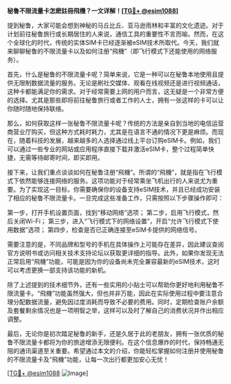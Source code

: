 **秘鲁不限流量卡怎麽註冊飛機？一文详解！[[TG💪+ @esim1088](https://t.me/s/esim1088)]**

提到秘鲁，大家可能会想到神秘的马丘比丘、亚马逊雨林和丰富的文化遗迹。对于计划前往秘鲁旅行或长期居住的人来说，通信工具的重要性不言而喻。然而，在这个全球化的时代，传统的实体SIM卡已经逐渐被eSIM技术所取代。今天，我们就来聊聊秘鲁的不限流量卡以及如何注册“飛機”（即飞行模式下还能使用的网络服务）。

首先，什么是秘鲁的不限流量卡呢？简单来说，它是一种可以在秘鲁本地使用且提供无限制数据流量的服务。无论是刷社交媒体、观看在线视频还是进行视频通话，这种卡都能满足你的需求。对于经常需要上网的用户而言，这无疑是一个非常方便的选择。尤其是那些即将前往秘鲁旅行或者工作的人士，拥有一张这样的卡可以让你随时随地保持联络。

那么，如何获取这样一张秘鲁不限流量卡呢？传统的方法是亲自到当地的电信运营商营业厅购买，但这种方式耗时耗力，尤其是在语言不通的情况下更是麻烦。而现在，随着科技的发展，越来越多的人选择通过线上平台订购eSIM卡。例如，我们可以通过一些专业的网站或应用程序直接下载并激活eSIM卡，整个过程简单快捷，无需等待邮寄时间，即买即用。

接下来，让我们重点谈谈如何在秘鲁注册“飛機”。所谓的“飛機”，就是指在飞行模式下依然能够连接网络的服务。这项功能对于经常乘坐飞机出行的人来说尤为重要。为了实现这一目标，你需要确保你的设备支持eSIM技术，并且已经成功安装了相应的秘鲁不限流量卡。一旦完成这些准备工作，只需按照以下步骤操作即可：

第一步，打开手机设置页面，找到“移动网络”选项；
第二步，启用飞行模式，然后关闭Wi-Fi；
第三步，进入“飞行模式下的网络设置”，开启“允许飞行模式下使用数据”选项；
第四步，检查是否已正确连接至eSIM卡提供的网络信号。

需要注意的是，不同品牌和型号的手机在具体操作上可能存在差异，因此建议查阅官方说明书或访问相关技术支持论坛以获取更详细的指导。此外，如果你发现无法正常启用“飛機”功能，可能是因为你的设备尚未完全兼容最新的eSIM技术，这时可以考虑更换一部支持该功能的新机。

除了上述提到的技术细节外，还有一些实用的小贴士可以帮助你更好地利用秘鲁不限流量卡。“飛機”功能虽然强大，但也并非万能，因此在实际使用过程中要注意合理分配数据流量，避免因过度消耗而导致不必要的费用。同时，定期检查账户余额及套餐剩余情况也是一项明智之举，这样可以及时了解自己的消费状况并作出相应调整。

最后，无论你是初次踏足秘鲁的新手，还是久居于此的老朋友，拥有一张优质的秘鲁不限流量卡都将为你的旅途增添无限便利。在这个信息爆炸的时代，保持畅通无阻的通讯渠道至关重要。希望通过本文的介绍，你能轻松掌握如何注册并使用秘鲁的不限流量卡及“飛機”功能，让每一次出行都更加安心无忧！

[[TG💪+ @esim1088](https://t.me/s/esim1088) ![Image](https://i.postimg.cc/4NQfJmqS/Snipaste-2025-05-13-00-14-12.png)]